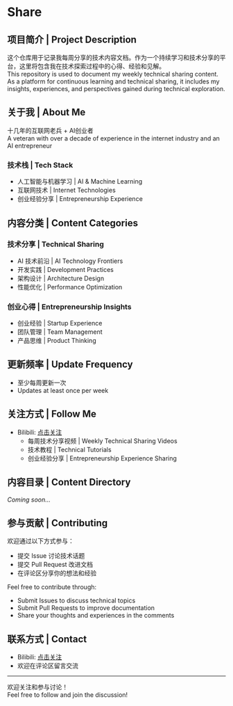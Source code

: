 # Share

## 项目简介 | Project Description

这个仓库用于记录我每周分享的技术内容文档。作为一个持续学习和技术分享的平台，这里将包含我在技术探索过程中的心得、经验和见解。  
This repository is used to document my weekly technical sharing content. As a platform for continuous learning and technical sharing, it includes my insights, experiences, and perspectives gained during technical exploration.

## 关于我 | About Me

十几年的互联网老兵 + AI创业者  
A veteran with over a decade of experience in the internet industry and an AI entrepreneur

### 技术栈 | Tech Stack
- 人工智能与机器学习 | AI & Machine Learning
- 互联网技术 | Internet Technologies
- 创业经验分享 | Entrepreneurship Experience

## 内容分类 | Content Categories

### 技术分享 | Technical Sharing
- AI 技术前沿 | AI Technology Frontiers
- 开发实践 | Development Practices
- 架构设计 | Architecture Design
- 性能优化 | Performance Optimization

### 创业心得 | Entrepreneurship Insights
- 创业经验 | Startup Experience
- 团队管理 | Team Management
- 产品思维 | Product Thinking

## 更新频率 | Update Frequency

- 至少每周更新一次  
- Updates at least once per week

## 关注方式 | Follow Me

- Bilibili: [点击关注](https://space.bilibili.com/2073744152)
  - 每周技术分享视频 | Weekly Technical Sharing Videos
  - 技术教程 | Technical Tutorials
  - 创业经验分享 | Entrepreneurship Experience Sharing

## 内容目录 | Content Directory

*Coming soon...*

## 参与贡献 | Contributing

欢迎通过以下方式参与：
- 提交 Issue 讨论技术话题
- 提交 Pull Request 改进文档
- 在评论区分享你的想法和经验

Feel free to contribute through:
- Submit Issues to discuss technical topics
- Submit Pull Requests to improve documentation
- Share your thoughts and experiences in the comments

## 联系方式 | Contact

- Bilibili: [点击关注](https://space.bilibili.com/2073744152)
- 欢迎在评论区留言交流

---

欢迎关注和参与讨论！  
Feel free to follow and join the discussion!
